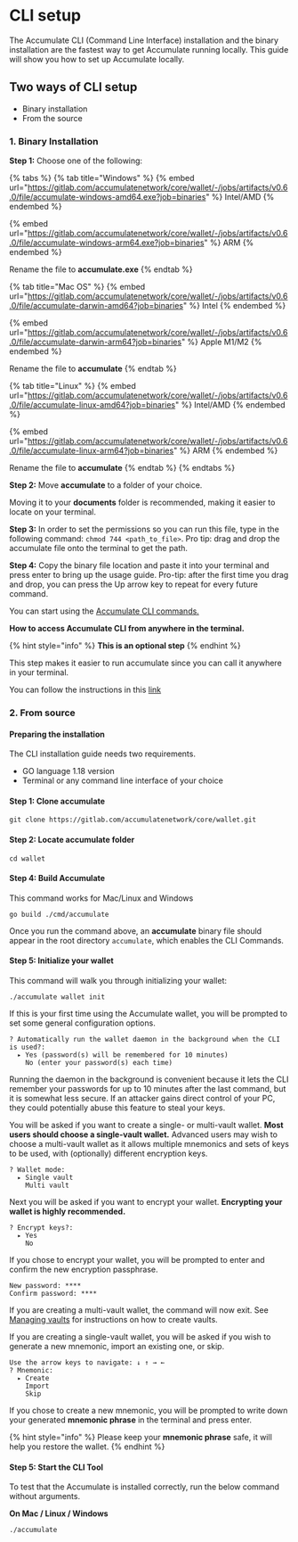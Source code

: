 # CLI setup

The Accumulate CLI (Command Line Interface) installation and the binary installation are the fastest way to get Accumulate running locally. This guide will show you how to set up Accumulate locally.

## Two ways of CLI setup

* Binary installation
* From the source

### **1. Binary Installation**

**Step 1:** Choose one of the following:

{% tabs %}
{% tab title="Windows" %}
{% embed url="https://gitlab.com/accumulatenetwork/core/wallet/-/jobs/artifacts/v0.6.0/file/accumulate-windows-amd64.exe?job=binaries" %}
Intel/AMD
{% endembed %}

{% embed url="https://gitlab.com/accumulatenetwork/core/wallet/-/jobs/artifacts/v0.6.0/file/accumulate-windows-arm64.exe?job=binaries" %}
ARM
{% endembed %}

Rename the file to **accumulate.exe**
{% endtab %}

{% tab title="Mac OS" %}
{% embed url="https://gitlab.com/accumulatenetwork/core/wallet/-/jobs/artifacts/v0.6.0/file/accumulate-darwin-amd64?job=binaries" %}
Intel
{% endembed %}

{% embed url="https://gitlab.com/accumulatenetwork/core/wallet/-/jobs/artifacts/v0.6.0/file/accumulate-darwin-arm64?job=binaries" %}
Apple M1/M2
{% endembed %}

Rename the file to **accumulate**
{% endtab %}

{% tab title="Linux" %}
{% embed url="https://gitlab.com/accumulatenetwork/core/wallet/-/jobs/artifacts/v0.6.0/file/accumulate-linux-amd64?job=binaries" %}
Intel/AMD
{% endembed %}

{% embed url="https://gitlab.com/accumulatenetwork/core/wallet/-/jobs/artifacts/v0.6.0/file/accumulate-linux-arm64?job=binaries" %}
ARM
{% endembed %}

Rename the file to **accumulate**
{% endtab %}
{% endtabs %}

**Step 2:** Move **accumulate** to a folder of your choice.

Moving it to your **documents** folder is recommended, making it easier to locate on your terminal.

**Step 3:** In order to set the permissions so you can run this file, type in the following command: `chmod 744 <path_to_file>`. Pro tip: drag and drop the accumulate file onto the terminal to get the path.

**Step 4:**  Copy the binary file location and paste it into your terminal and press enter to bring up the usage guide. Pro-tip: after the first time you drag and drop, you can press the Up arrow key to repeat for every future command.

You can start using the [Accumulate CLI commands.](https://docs.accumulatenetwork.io/accumulate/cli/cli-reference)

**How to access Accumulate CLI from anywhere in the terminal.**

{% hint style="info" %}
&#x20;**This is an optional step**
{% endhint %}

This step makes it easier to run accumulate since you can call it anywhere in your terminal.

You can follow the instructions in this [link](https://zwbetz.com/how-to-add-a-binary-to-your-path-on-macos-linux-windows/#windows-cli)



### 2. From source

#### **Preparing the installation**

The CLI installation guide needs two requirements.

* GO language 1.18 version
* Terminal or any command line interface of your choice

#### **Step 1: Clone accumulate**

```
git clone https://gitlab.com/accumulatenetwork/core/wallet.git
```

#### **Step 2: Locate accumulate folder**

```
cd wallet
```

#### **Step 4: Build Accumulate**

This command works for Mac/Linux and Windows

```
go build ./cmd/accumulate
```

Once you run the command above, an **accumulate** binary file should appear in the root directory `accumulate`, which enables the CLI Commands.

#### **Step 5: Initialize your wallet**

This command will walk you through initializing your wallet:

```
./accumulate wallet init
```

If this is your first time using the Accumulate wallet, you will be prompted to
set some general configuration options.

```
? Automatically run the wallet daemon in the background when the CLI is used?:
  ▸ Yes (password(s) will be remembered for 10 minutes)
    No (enter your password(s) each time)
```

Running the daemon in the background is convenient because it lets the CLI
remember your passwords for up to 10 minutes after the last command, but it is
somewhat less secure. If an attacker gains direct control of your PC, they could
potentially abuse this feature to steal your keys.

You will be asked if you want to create a single- or multi-vault wallet. **Most
users should choose a single-vault wallet.** Advanced users may wish to choose a
multi-vault wallet as it allows multiple mnemonics and sets of keys to be used,
with (optionally) different encryption keys.

```
? Wallet mode:
  ▸ Single vault
    Multi vault
```

Next you will be asked if you want to encrypt your wallet. **Encrypting your
wallet is highly recommended.**

```
? Encrypt keys?:
  ▸ Yes
    No
```

If you chose to encrypt your wallet, you will be prompted to enter and confirm
the new encryption passphrase.

```
New password: ****
Confirm password: ****
```

If you are creating a multi-vault wallet, the command will now exit. See
[Managing
vaults](https://docs.accumulatenetwork.io/wallet/vaults/managing-vaults#create-a-new-vault)
for instructions on how to create vaults.

If you are creating a single-vault wallet, you will be asked if you wish to
generate a new mnemonic, import an existing one, or skip.

```
Use the arrow keys to navigate: ↓ ↑ → ←
? Mnemonic:
  ▸ Create
    Import
    Skip
```

If you chose to create a new mnemonic, you will be prompted to write down your
generated **mnemonic phrase** in the terminal and press enter.

{% hint style="info" %}
Please keep your **mnemonic phrase** safe, it will help you restore the wallet.
{% endhint %}

#### **Step 5: Start the CLI Tool**

To test that the Accumulate is installed correctly, run the below command without arguments.

**On Mac / Linux / Windows**

```
./accumulate
```
